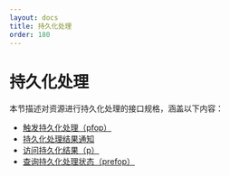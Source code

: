 ```yaml
---
layout: docs
title: 持久化处理
order: 180
---
```


<a id="pfop"></a>
# 持久化处理

本节描述对资源进行持久化处理的接口规格，涵盖以下内容：  

* [触发持久化处理（pfop）][pfopHref]
* [持久化处理结果通知][pfopNotificationHref]
* [访问持久化结果（p）][pHref]
* [查询持久化处理状态（prefop）][prefopHref]

[pfopHref]:                 pfop.html                   "触发持久化处理"
[pfopNotificationHref]:     pfop.html#pfop-notification "持久化处理结果通知"
[pHref]:                    p.html                      "访问持久化结果"
[prefopHref]:               prefop.html                 "查询持久化处理状态"

